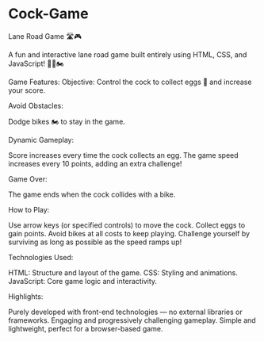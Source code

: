 # Cock-Game
Lane Road Game 🛣️🎮

A fun and interactive lane road game built entirely using HTML, CSS, and JavaScript! 🐔🥚🏍️

Game Features:
Objective: Control the cock to collect eggs 🥚 and increase your score.

Avoid Obstacles:

Dodge bikes 🏍️ to stay in the game.

Dynamic Gameplay:

Score increases every time the cock collects an egg.
The game speed increases every 10 points, adding an extra challenge!

Game Over:

The game ends when the cock collides with a bike.

How to Play:

Use arrow keys (or specified controls) to move the cock.
Collect eggs to gain points.
Avoid bikes at all costs to keep playing.
Challenge yourself by surviving as long as possible as the speed ramps up!

Technologies Used:

HTML: Structure and layout of the game.
CSS: Styling and animations.
JavaScript: Core game logic and interactivity.

Highlights:

Purely developed with front-end technologies — no external libraries or frameworks.
Engaging and progressively challenging gameplay.
Simple and lightweight, perfect for a browser-based game.
